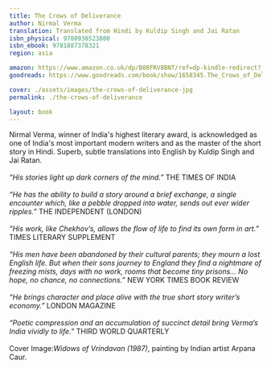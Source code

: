 ```yaml
---
title: The Crows of Deliverance
author: Nirmal Verma
translation: Translated from Hindi by Kuldip Singh and Jai Ratan
isbn_physical: 9780930523800
isbn_ebook: 9781887378321
region: asia

amazon: https://www.amazon.co.uk/dp/B08FRV8BNT/ref=dp-kindle-redirect?_encoding=UTF8&btkr=1
goodreads: https://www.goodreads.com/book/show/1658345.The_Crows_of_Deliverance

cover: ./assets/images/the-crows-of-deliverance-jpg
permalink: ./the-crows-of-deliverance

layout: book
---
```


Nirmal Verma, winner of India's highest literary award, is acknowledged as one of India's most important modern writers and as the master of the short story in Hindi. Superb, subtle translations into English by Kuldip Singh and Jai Ratan.
<br><br>
*“His stories light up dark corners of the mind.”*  THE TIMES OF INDIA
<br><br>
*“He has the ability to build a story around a brief exchange, a single encounter which, like a pebble dropped into water, sends out ever wider ripples.”*  THE INDEPENDENT (LONDON)
<br><br>
*“His work, like Chekhov’s, allows the flow of life to find its own form in art.”* TIMES LITERARY SUPPLEMENT
<br><br>
*“His men have been abandoned by their cultural parents; they mourn a lost English life. But when their sons journey to England they find a nightmare of freezing mists, days with no work, rooms that become tiny prisons… No hope, no chance, no connections.”* 
NEW YORK TIMES BOOK REVIEW
<br><br> 
*“He brings character and place alive with the true short story writer’s economy.”*  LONDON MAGAZINE
<br><br>
*“Poetic compression and an accumulation of succinct detail bring Verma’s India vividly to life.”*		THIRD WORLD QUARTERLY
<br><br>
Cover Image:*Widows of Vrindavan (1987)*, painting by Indian artist Arpana Caur.
